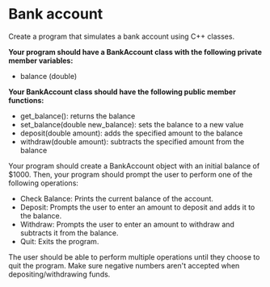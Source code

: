 # Bank account

Create a program that simulates a bank account using C++ classes. 

**Your program should have a BankAccount class with the following private member variables:**
- balance (double)

**Your BankAccount class should have the following public member functions:**
- get_balance(): returns the balance
- set_balance(double new_balance): sets the balance to a new value
- deposit(double amount): adds the specified amount to the balance
- withdraw(double amount): subtracts the specified amount from the balance

Your program should create a BankAccount object with an initial balance of $1000. Then, your program should prompt the user to perform one of the following operations:

- Check Balance: Prints the current balance of the account.
- Deposit: Prompts the user to enter an amount to deposit and adds it to the balance.
- Withdraw: Prompts the user to enter an amount to withdraw and subtracts it from the balance.
- Quit: Exits the program.

The user should be able to perform multiple operations until they choose to quit the program. Make sure negative numbers aren't accepted when depositing/withdrawing funds.
